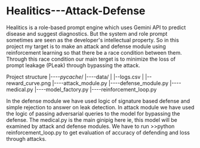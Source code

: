 # Healitics---Attack-Defense
Healitics is a role-based prompt engine which uses Gemini API to predict disease and suggest diagnostics. But the system and role prompt sometimes are seen as the developer's intellectual property. So in this project my target is to make an attack and defense module using reinforcement learning so that there be a race condition between them.
Through this race condition our main terget is to minimize the loss of prompt leakage (PLeak) through bypassing the attack.

Project structure
|----_pycache_/
|----data/
|     |--logs.csv
|     |--reward_curve.png
|----attack_module.py
|----defense_module.py
|----medical.py
|----model_factory.py
|----reinforcement_loop.py

In the defense module we have used logic of signature based defense and simple rejection to answer on leak detection.
In attack module we have used the logic of passing adversarial queries to the model for bypassing the defense.
The medical.py is the main ginipig here ie, this model will be examined by attack and defense modules.
We have to run >>python <directory>reinforcement_loop.py to get evaluation of accuracy of defending and loss through attacks.
